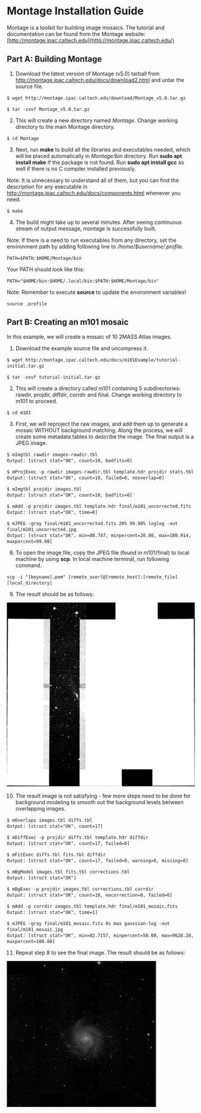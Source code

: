# Montage Installation Guide

Montage is a toolkit for building image mosaics. The tutorial and documentation can be found from the Montage website: [http://montage.ipac.caltech.edu](http://montage.ipac.caltech.edu/)

## **Part A: Building Montage**

1. Download the latest version of Montage (v5.0) tarball from <http://montage.ipac.caltech.edu/docs/download2.html> and untar the source file.

```
$ wget http://montage.ipac.caltech.edu/download/Montage_v5.0.tar.gz
```

```
$ tar -zxvf Montage_v5.0.tar.gz
```

2. This will create a new directory named *Montage*. Change working directory to the main Montage directory.

```
$ cd Montage
```

3. Next, run **make** to build all the libraries and executables needed, which will be placed automatically in *Montage/bin* directory. Run **sudo apt install make** if the package is not found. Run **sudo apt install gcc** as well if there is no C compiler installed previously.

Note: It is unnecessary to understand all of them, but you can find the description for any executable in <http://montage.ipac.caltech.edu/docs/components.html> whenever you need.

```
$ make
```

4. The build might take up to several minutes. After seeing continuous stream of output message, montage is successfully built.

Note: If there is a need to run executables from any directory, set the environment path by adding following line to */home/$username/.profile.*

```
PATH=$PATH:$HOME/Montage/bin
```

 Your PATH should look like this:

```
PATH="$HOME/bin:$HOME/.local/bin:$PATH:$HOME/Montage/bin"
```

Note: Remember to execute **source** to update the environment variables!

```
source .profile
```

## **Part B: Creating an m101 mosaic**

In this example, we will create a mosaic of 10 2MASS Atlas images.

1. Download the example source file and uncompress it.

```
$ wget http://montage.ipac.caltech.edu/docs/m101Example/tutorial-initial.tar.gz
```

```
$ tar -zxvf tutorial-initial.tar.gz
```

2. This will create a directory called m101 containing 5 subdirectories: rawdir, projdir, diffdir, corrdir and final. Change working directory to m101 to proceed.

```
$ cd m101
```

3. First, we will reproject the raw images, and add them up to generate a mosaic WITHOUT background matching. Along the process, we will create some metadata tables to describe the image. The final output is a JPEG image.

```
$ mImgtbl rawdir images-rawdir.tbl
Output: [struct stat="OK", count=10, badfits=0]
```

```
$ mProjExec -p rawdir images-rawdir.tbl template.hdr projdir stats.tbl
Output: [struct stat="OK", count=10, failed=0, nooverlap=0]
```

```
$ mImgtbl projdir images.tbl
Output: [struct stat="OK", count=10, badfits=0]'
```

```
$ mAdd -p projdir images.tbl template.hdr final/m101_uncorrected.fits
Output: [struct stat="OK", time=8]
```

```
$ mJPEG -gray final/m101_uncorrected.fits 20% 99.98% loglog -out final/m101_uncorrected.jpg
Output: [struct stat="OK", min=80.747, minpercent=20.00, max=180.914, maxpercent=99.98]
```

8. To open the image file, copy the JPEG file (found in m101/final) to local machine by using **scp**. In local machine terminal, run following command.

```
scp -i "[keyname].pem" [remote_user]@[remote_host]:[remote_file] [local_directory]
```

9. The result should be as follows:

![img](/images/m101_uncorrected.jpg)

10. The result image is not satisfying - few more steps need to be done for background modeling to smooth out the background levels between overlapping images.

```
$ mOverlaps images.tbl diffs.tbl
Output: [struct stat="OK", count=17]
```

```
$ mDiffExec -p projdir diffs.tbl template.hdr diffdir
Output: [struct stat="OK", count=17, failed=0]
```

```
$ mFitExec diffs.tbl fits.tbl diffdir
Output: [struct stat="OK", count=17, failed=0, warning=0, missing=0]
```

```
$ mBgModel images.tbl fits.tbl corrections.tbl
Output: [struct stat="OK"]
```

```
$ mBgExec -p projdir images.tbl corrections.tbl corrdir
Output: [struct stat="OK", count=10, nocorrection=0, failed=0]
```

```
$ mAdd -p corrdir images.tbl template.hdr final/m101_mosaic.fits
Output: [struct stat="OK", time=1]
```

```
$ mJPEG -gray final/m101_mosaic.fits 0s max gaussian-log -out final/m101_mosaic.jpg
Output: [struct stat="OK", min=82.7157, minpercent=50.00, max=9628.28, maxpercent=100.00]
```

11. Repeat step 8 to see the final image. The result should be as follows:

![img](/images/m101_mosaic.jpg)

 